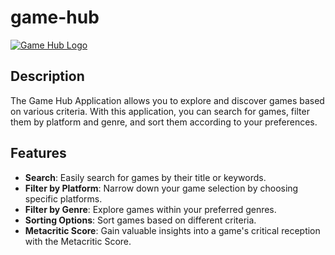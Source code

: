# game-hub

[![Game Hub Logo](../src/assets/SIClogo.png)](https://game-hub-eight-sigma.vercel.app/)

## Description

The Game Hub Application allows you to explore and discover games based on various criteria. With this application, you can search for games, filter them by platform and genre, and sort them according to your preferences.

## Features

- **Search**: Easily search for games by their title or keywords.
- **Filter by Platform**: Narrow down your game selection by choosing specific platforms.
- **Filter by Genre**: Explore games within your preferred genres.
- **Sorting Options**: Sort games based on different criteria.
- **Metacritic Score**: Gain valuable insights into a game's critical reception with the Metacritic Score.
